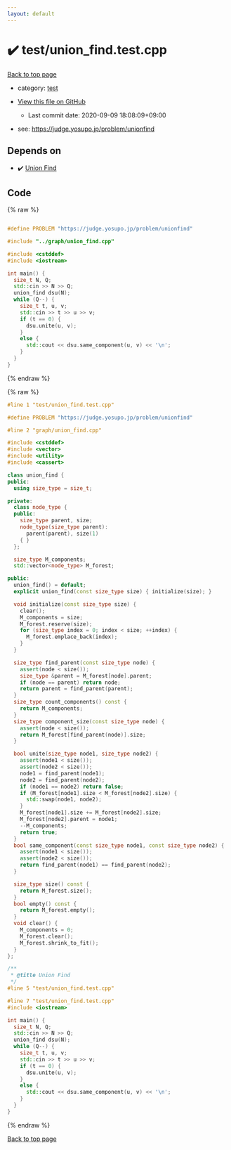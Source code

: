 ```yaml
---
layout: default
---
```


<!-- mathjax config similar to math.stackexchange -->
<script type="text/javascript" async
  src="https://cdnjs.cloudflare.com/ajax/libs/mathjax/2.7.5/MathJax.js?config=TeX-MML-AM_CHTML">
</script>
<script type="text/x-mathjax-config">
  MathJax.Hub.Config({
    TeX: { equationNumbers: { autoNumber: "AMS" }},
    tex2jax: {
      inlineMath: [ ['$','$'] ],
      processEscapes: true
    },
    "HTML-CSS": { matchFontHeight: false },
    displayAlign: "left",
    displayIndent: "2em"
  });
</script>

<script type="text/javascript" src="https://cdnjs.cloudflare.com/ajax/libs/jquery/3.4.1/jquery.min.js"></script>
<script src="https://cdn.jsdelivr.net/npm/jquery-balloon-js@1.1.2/jquery.balloon.min.js" integrity="sha256-ZEYs9VrgAeNuPvs15E39OsyOJaIkXEEt10fzxJ20+2I=" crossorigin="anonymous"></script>
<script type="text/javascript" src="../../assets/js/copy-button.js"></script>
<link rel="stylesheet" href="../../assets/css/copy-button.css" />


# :heavy_check_mark: test/union_find.test.cpp

<a href="../../index.html">Back to top page</a>

* category: <a href="../../index.html#098f6bcd4621d373cade4e832627b4f6">test</a>
* <a href="{{ site.github.repository_url }}/blob/master/test/union_find.test.cpp">View this file on GitHub</a>
    - Last commit date: 2020-09-09 18:08:09+09:00


* see: <a href="https://judge.yosupo.jp/problem/unionfind">https://judge.yosupo.jp/problem/unionfind</a>


## Depends on

* :heavy_check_mark: <a href="../../library/graph/union_find.cpp.html">Union Find</a>


## Code

<a id="unbundled"></a>
{% raw %}
```cpp

#define PROBLEM "https://judge.yosupo.jp/problem/unionfind"

#include "../graph/union_find.cpp"

#include <cstddef>
#include <iostream>

int main() {
  size_t N, Q;
  std::cin >> N >> Q;
  union_find dsu(N);
  while (Q--) {
    size_t t, u, v;
    std::cin >> t >> u >> v;
    if (t == 0) {
      dsu.unite(u, v);
    }
    else {
      std::cout << dsu.same_component(u, v) << '\n';
    }
  }
}

```
{% endraw %}

<a id="bundled"></a>
{% raw %}
```cpp
#line 1 "test/union_find.test.cpp"

#define PROBLEM "https://judge.yosupo.jp/problem/unionfind"

#line 2 "graph/union_find.cpp"

#include <cstddef>
#include <vector>
#include <utility>
#include <cassert>

class union_find {
public:
  using size_type = size_t;

private:
  class node_type {
  public:
    size_type parent, size;
    node_type(size_type parent): 
      parent(parent), size(1) 
    { }
  };

  size_type M_components;
  std::vector<node_type> M_forest;

public:
  union_find() = default;
  explicit union_find(const size_type size) { initialize(size); }

  void initialize(const size_type size) {
    clear();
    M_components = size;
    M_forest.reserve(size);
    for (size_type index = 0; index < size; ++index) {
      M_forest.emplace_back(index);
    }
  }

  size_type find_parent(const size_type node) {
    assert(node < size());
    size_type &parent = M_forest[node].parent;
    if (node == parent) return node;
    return parent = find_parent(parent);
  }
  size_type count_components() const { 
    return M_components; 
  }
  size_type component_size(const size_type node) { 
    assert(node < size());
    return M_forest[find_parent(node)].size;
  }

  bool unite(size_type node1, size_type node2) {
    assert(node1 < size());
    assert(node2 < size());
    node1 = find_parent(node1);
    node2 = find_parent(node2);
    if (node1 == node2) return false;
    if (M_forest[node1].size < M_forest[node2].size) {
      std::swap(node1, node2);
    }
    M_forest[node1].size += M_forest[node2].size;
    M_forest[node2].parent = node1;
    --M_components;
    return true;
  }
  bool same_component(const size_type node1, const size_type node2) { 
    assert(node1 < size());
    assert(node2 < size());
    return find_parent(node1) == find_parent(node2); 
  }

  size_type size() const {
    return M_forest.size();
  }
  bool empty() const {
    return M_forest.empty();
  }
  void clear() {
    M_components = 0;
    M_forest.clear();
    M_forest.shrink_to_fit();
  }
};

/**
 * @title Union Find
 */
#line 5 "test/union_find.test.cpp"

#line 7 "test/union_find.test.cpp"
#include <iostream>

int main() {
  size_t N, Q;
  std::cin >> N >> Q;
  union_find dsu(N);
  while (Q--) {
    size_t t, u, v;
    std::cin >> t >> u >> v;
    if (t == 0) {
      dsu.unite(u, v);
    }
    else {
      std::cout << dsu.same_component(u, v) << '\n';
    }
  }
}

```
{% endraw %}

<a href="../../index.html">Back to top page</a>

